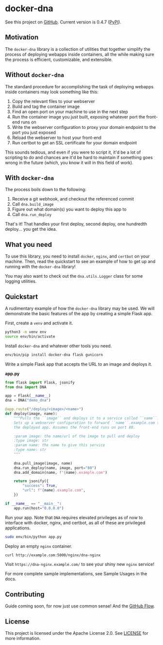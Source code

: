 # docker-dna

<!-- begin readme -->

See this project on [GitHub](https://github.com/itsvs/dna). Current version is 0.4.7
([PyPI](https://pypi.org/project/docker-dna/)).

## Motivation

The `docker-dna` library is a collection of utilities that together simplify the process
of deploying webapps inside containers, all the while making sure the process is efficient,
customizable, and extensible.

## Without `docker-dna`

The standard procedure for accomplishing the task of deploying webapps inside containers may
look something like this:

1. Copy the relevant files to your webserver
2. Build and tag the container image
3. Find an open port on your machine to use in the next step
4. Run the container image you just built, exposing whatever port the front-end runs on
5. Write the webserver configuration to proxy your domain endpoint to the port you just exposed
6. Reload the webserver to host your front-end
7. Run certbot to get an SSL certificate for your domain endpoint

This sounds tedious, and even if you were to script it, it'd be a lot of scripting to do and
chances are it'd be hard to maintain if something goes wrong in the future (which, you know
it will in this field of work).

## With `docker-dna`

The process boils down to the following:

1. Receive a git webhook, and checkout the referenced commit
2. Call `dna.build_image`
3. Figure out what domain(s) you want to deploy this app to
4. Call `dna.run_deploy`

That's it! That handles your first deploy, second deploy, one hundredth deploy... you get the idea.

## What you need

To use this library, you need to install `docker`, `nginx`, and `certbot` on your machine. Then,
read the quickstart to see an example of how to get up and running with the `docker-dna` library!

<!-- end readme -->

You may also want to check out the `dna.utils.Logger` class for some logging utilities.

## Quickstart

A rudimentary example of how the `docker-dna` library may be used. We will demonstrate the basic
features of the app by creating a simple Flask app.

<!-- begin quickstart -->

First, create a `venv` and activate it.

```sh
python3 -m venv env
source env/bin/activate
```

Install `docker-dna` and whatever other tools you need.

```sh
env/bin/pip install docker-dna flask gunicorn
```

Write a simple Flask app that accepts the URL to an image and deploys it.

**app.py**
```python
from flask import Flask, jsonify
from dna import DNA

app = Flask(__name__)
dna = DNA("demo_dna")

@app.route("/deploy/<image>/<name>")
def deploy(image, name):
    """Pulls the ``image`` and deploys it to a service called ``name``.
    Sets up a webserver configuration to forward ``name``.example.com to
    the deployed app. Assumes the front-end runs on port 80.

    :param image: the name/url of the image to pull and deploy
    :type image: str
    :param name: the name to give this service
    :type name: str
    """
    
    dna.pull_image(image, name)
    dna.run_deploy(name, image, port="80")
    dna.add_domain(name, f"{name}.example.com")

    return jsonify({
        "success": True,
        "url": f"{name}.example.com",
    })

if __name__ == "__main__":
    app.run(host="0.0.0.0")
```

Run your app. Note that `DNA` requires elevated privileges as of now to interface
with docker, nginx, and certbot, as all of these are privileged applications.

```sh
sudo env/bin/python app.py
```

Deploy an empty `nginx` container.

```sh
curl http://example.com:5000/nginx/dna-nginx
```

Visit `https://dna-nginx.example.com/` to see your shiny new `nginx` service!

<!-- end quickstart -->

For more complete sample implementations, see Sample Usages in the docs.

## Contributing

Guide coming soon, for now just use common sense! And the [GitHub Flow](https://guides.github.com/introduction/flow/).

## License

This project is licensed under the Apache License 2.0. See [LICENSE](LICENSE.md) for more information.
